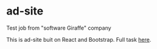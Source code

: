 # ad-site
Test job from "software Giraffe" company

This is ad-site buit on React and Bootstrap. Full task [here](/Test_assignment_for_frontend_developer.pdf).
